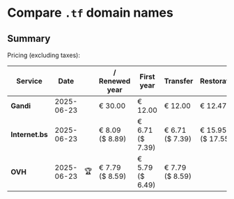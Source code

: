 # Compare `.tf` domain names

## Summary

Pricing (excluding taxes):

| Service | Date |  | / Renewed year | First year | Transfer | Restoration |
|--|--|--|--|--|--|--|
| **Gandi** | 2025-06-23 |  | € 30.00 | € 12.00 | € 12.00 | € 12.47 |
| **Internet.bs** | 2025-06-23 |  | € 8.09<br>($ 8.89) | € 6.71<br>($ 7.39) | € 6.71<br>($ 7.39) | € 15.95<br>($ 17.55) |
| **OVH** | 2025-06-23 | 🏆 | € 7.79<br>($ 8.59) | € 5.79<br>($ 6.49) | € 7.79<br>($ 8.59) |  |
